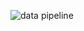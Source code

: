 ![data pipeline](https://github.com/jaskeerat8/chatstat/assets/32131898/aa4c174f-9817-4ae5-816a-9fd485e21bd6)
